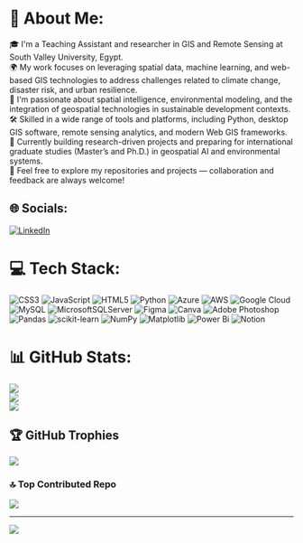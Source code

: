 # 💫 About Me:
🎓 I'm a Teaching Assistant and researcher in GIS and Remote Sensing at South Valley University, Egypt.  <br>🌍 My work focuses on leveraging spatial data, machine learning, and web-based GIS technologies to address challenges related to climate change, disaster risk, and urban resilience.  <br>🧠 I'm passionate about spatial intelligence, environmental modeling, and the integration of geospatial technologies in sustainable development contexts.  <br>🛠️ Skilled in a wide range of tools and platforms, including Python, desktop GIS software, remote sensing analytics, and modern Web GIS frameworks.  <br>🚀 Currently building research-driven projects and preparing for international graduate studies (Master’s and Ph.D.) in geospatial AI and environmental systems.  <br>🔗 Feel free to explore my repositories and projects — collaboration and feedback are always welcome!<br>


## 🌐 Socials:
[![LinkedIn](https://img.shields.io/badge/LinkedIn-%230077B5.svg?logo=linkedin&logoColor=white)](https://linkedin.com/in/https://www.linkedin.com/in/mohamed-tammam-8791a0312/) 

# 💻 Tech Stack:
![CSS3](https://img.shields.io/badge/css3-%231572B6.svg?style=plastic&logo=css3&logoColor=white) ![JavaScript](https://img.shields.io/badge/javascript-%23323330.svg?style=plastic&logo=javascript&logoColor=%23F7DF1E) ![HTML5](https://img.shields.io/badge/html5-%23E34F26.svg?style=plastic&logo=html5&logoColor=white) ![Python](https://img.shields.io/badge/python-3670A0?style=plastic&logo=python&logoColor=ffdd54) ![Azure](https://img.shields.io/badge/azure-%230072C6.svg?style=plastic&logo=microsoftazure&logoColor=white) ![AWS](https://img.shields.io/badge/AWS-%23FF9900.svg?style=plastic&logo=amazon-aws&logoColor=white) ![Google Cloud](https://img.shields.io/badge/GoogleCloud-%234285F4.svg?style=plastic&logo=google-cloud&logoColor=white) ![MySQL](https://img.shields.io/badge/mysql-4479A1.svg?style=plastic&logo=mysql&logoColor=white) ![MicrosoftSQLServer](https://img.shields.io/badge/Microsoft%20SQL%20Server-CC2927?style=plastic&logo=microsoft%20sql%20server&logoColor=white) ![Figma](https://img.shields.io/badge/figma-%23F24E1E.svg?style=plastic&logo=figma&logoColor=white) ![Canva](https://img.shields.io/badge/Canva-%2300C4CC.svg?style=plastic&logo=Canva&logoColor=white) ![Adobe Photoshop](https://img.shields.io/badge/adobe%20photoshop-%2331A8FF.svg?style=plastic&logo=adobe%20photoshop&logoColor=white) ![Pandas](https://img.shields.io/badge/pandas-%23150458.svg?style=plastic&logo=pandas&logoColor=white) ![scikit-learn](https://img.shields.io/badge/scikit--learn-%23F7931E.svg?style=plastic&logo=scikit-learn&logoColor=white) ![NumPy](https://img.shields.io/badge/numpy-%23013243.svg?style=plastic&logo=numpy&logoColor=white) ![Matplotlib](https://img.shields.io/badge/Matplotlib-%23ffffff.svg?style=plastic&logo=Matplotlib&logoColor=black) ![Power Bi](https://img.shields.io/badge/power_bi-F2C811?style=plastic&logo=powerbi&logoColor=black) ![Notion](https://img.shields.io/badge/Notion-%23000000.svg?style=plastic&logo=notion&logoColor=white)
# 📊 GitHub Stats:
![](https://github-readme-stats.vercel.app/api?username=Mohamed-ELsayed-Mohamed43&theme=dark&hide_border=false&include_all_commits=false&count_private=false)<br/>
![](https://nirzak-streak-stats.vercel.app/?user=Mohamed-ELsayed-Mohamed43&theme=dark&hide_border=false)<br/>
![](https://github-readme-stats.vercel.app/api/top-langs/?username=Mohamed-ELsayed-Mohamed43&theme=dark&hide_border=false&include_all_commits=false&count_private=false&layout=compact)

## 🏆 GitHub Trophies
![](https://github-profile-trophy.vercel.app/?username=Mohamed-ELsayed-Mohamed43&theme=radical&no-frame=false&no-bg=true&margin-w=4)

### 🔝 Top Contributed Repo
![](https://github-contributor-stats.vercel.app/api?username=Mohamed-ELsayed-Mohamed43&limit=5&theme=dark&combine_all_yearly_contributions=true)

---
[![](https://visitcount.itsvg.in/api?id=Mohamed-ELsayed-Mohamed43&icon=0&color=5)](https://visitcount.itsvg.in)

<!-- Proudly created with GPRM ( https://gprm.itsvg.in ) -->
